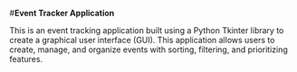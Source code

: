 #**Event Tracker Application**

This is an event tracking application built using a Python Tkinter library to create a graphical user interface (GUI). This application allows users to create, manage, and organize events with sorting, filtering, and prioritizing features. 

